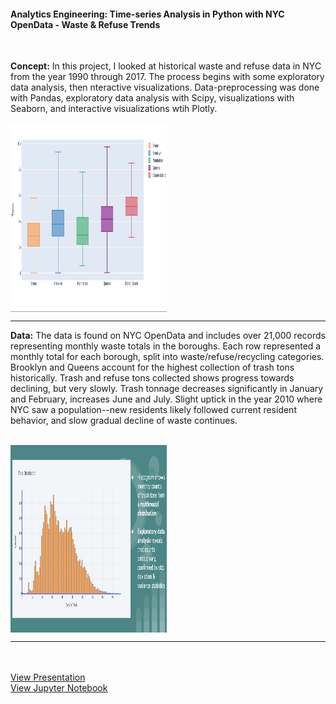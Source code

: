 
#### Analytics Engineering: Time-series Analysis in Python with NYC OpenData - Waste & Refuse Trends 
<br>

**Concept:** In this project, I looked at historical waste and refuse data in NYC from the year 1990 through 2017. The process begins with some exploratory data analysis, then nteractive visualizations. Data-preprocessing was done with Pandas, exploratory data analysis with Scipy, visualizations with Seaborn, and interactive visualizations wtih Plotly.
<br><br>
<img align="center" src="images/nyctrashdata1.png?raw=true" height="300" width="250"/>

---

**Data:** The data is found on NYC OpenData and includes over 21,000 records representing monthly waste totals in the boroughs. Each row represented a monthly total for each borough, split into waste/refuse/recycling categories. Brooklyn and Queens account for the highest collection of trash tons historically. Trash and refuse tons collected shows progress towards declining, but very slowly. Trash tonnage decreases significantly in January and February,  increases June and July. Slight uptick in the year 2010 where NYC saw a population--new residents likely followed current resident behavior, and slow gradual decline of waste continues.
<br><br>

<img align="center" src="images/nyctrashdata2.png?raw=true" height="300" width="250"/>

---

<br><br>
[View Presentation](https://github.com/zenjen-devs/zenjen-devs.github.io/blob/master/pdfs/ExploringNYCTrashCollectionTonnageDSNYData.pdf)
<br>
[View Jupyter Notebook](https://github.com/jenarriaz/predictive-analytics-in-python/blob/master/NYCWaste.ipynb)
